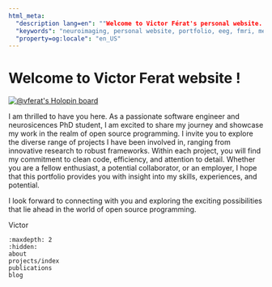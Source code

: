 ```yaml
---
html_meta:
  "description lang=en": ""Welcome to Victor Férat's personal website. Explore my work, interests and programming and neuroimaging tutorials.""
  "keywords": "neuroimaging, personal website, portfolio, eeg, fmri, meg, dev"
  "property=og:locale": "en_US"
---
```


# Welcome to Victor Ferat website !


[![@vferat's Holopin board](https://holopin.me/vferat)](https://holopin.io/@vferat)


I am thrilled to have you here. As a passionate software engineer and neurosicences PhD student, I am excited to share my journey and showcase my work in the realm of open source programming. I invite you to explore the diverse range of projects I have been involved in, ranging from innovative research to robust frameworks. Within each project, you will find my commitment to clean code, efficiency, and attention to detail.
Whether you are a fellow enthusiast, a potential collaborator, or an employer, I hope that this portfolio provides you with insight into my skills, experiences, and potential.

I look forward to connecting with you and exploring the exciting possibilities that lie ahead in the world of open source programming.

Victor

```{toctree}
:maxdepth: 2
:hidden:
about
projects/index
publications
blog
```
